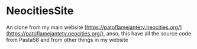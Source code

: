 # NeocitiesSite
An clone from my main website [https://patoflamejantetv.neocities.org/](https://patoflamejantetv.neocities.org/), anso, this have all the source code from Pasta58 and from other things in my website
